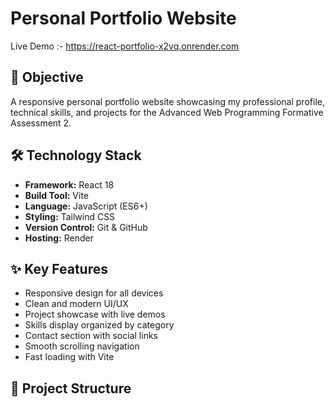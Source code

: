 # Personal Portfolio Website

Live Demo :- https://react-portfolio-x2vq.onrender.com

## 🎯 Objective
A responsive personal portfolio website showcasing my professional profile, technical skills, and projects for the Advanced Web Programming Formative Assessment 2.

## 🛠 Technology Stack
- **Framework:** React 18
- **Build Tool:** Vite
- **Language:** JavaScript (ES6+)
- **Styling:** Tailwind CSS
- **Version Control:** Git & GitHub
- **Hosting:** Render

## ✨ Key Features
- Responsive design for all devices
- Clean and modern UI/UX
- Project showcase with live demos
- Skills display organized by category
- Contact section with social links
- Smooth scrolling navigation
- Fast loading with Vite

## 📁 Project Structure
